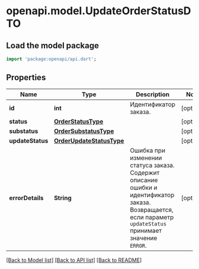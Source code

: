 # openapi.model.UpdateOrderStatusDTO

## Load the model package
```dart
import 'package:openapi/api.dart';
```

## Properties
Name | Type | Description | Notes
------------ | ------------- | ------------- | -------------
**id** | **int** | Идентификатор заказа. | [optional] 
**status** | [**OrderStatusType**](OrderStatusType.md) |  | [optional] 
**substatus** | [**OrderSubstatusType**](OrderSubstatusType.md) |  | [optional] 
**updateStatus** | [**OrderUpdateStatusType**](OrderUpdateStatusType.md) |  | [optional] 
**errorDetails** | **String** | Ошибка при изменении статуса заказа. Содержит описание ошибки и идентификатор заказа.  Возвращается, если параметр `updateStatus` принимает значение `ERROR`.  | [optional] 

[[Back to Model list]](../README.md#documentation-for-models) [[Back to API list]](../README.md#documentation-for-api-endpoints) [[Back to README]](../README.md)


